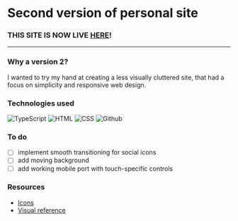 # Second version of personal site

### THIS SITE IS NOW LIVE [HERE](https://gongahkia.github.io)!

---

<h3>Why a version 2?</h3>

I wanted to try my hand at creating a less visually cluttered site, that had a focus on simplicity and responsive web design. 

<h3>Technologies used</h3>

![TypeScript](https://img.shields.io/badge/-TypeScript-000?&logo=TypeScript)
![HTML](https://img.shields.io/badge/-HTML-000?&logo=html5)
![CSS](https://img.shields.io/badge/-CSS-000?&logo=css3)
![Github](https://img.shields.io/badge/-Github%20Sites-000?&logo=github)

<h3>To do</h3>

* [ ] implement smooth transitioning for social icons  
* [ ] add moving background  
* [ ] add working mobile port with touch-specific controls

<h3>Resources</h3>

* [Icons](https://simpleicons.org/?q=smile)
* [Visual reference](https://www.adamalston.com/)

